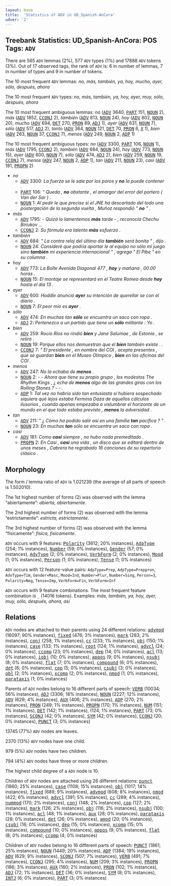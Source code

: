 ```yaml
---
layout: base
title:  'Statistics of ADV in UD_Spanish-AnCora'
udver: '2'
---
```


## Treebank Statistics: UD_Spanish-AnCora: POS Tags: `ADV`

There are 565 `ADV` lemmas (2%), 577 `ADV` types (1%) and 17888 `ADV` tokens (3%).
Out of 17 observed tags, the rank of `ADV` is: 6 in number of lemmas, 7 in number of types and 9 in number of tokens.

The 10 most frequent `ADV` lemmas: <em>no, más, también, ya, hoy, mucho, ayer, sólo, después, ahora</em>

The 10 most frequent `ADV` types:  <em>no, más, también, ya, hoy, ayer, muy, sólo, después, ahora</em>

The 10 most frequent ambiguous lemmas: <em>no</em> (<tt><a href="es_ancora-pos-ADV.html">ADV</a></tt> 3640, <tt><a href="es_ancora-pos-PART.html">PART</a></tt> 151, <tt><a href="es_ancora-pos-NOUN.html">NOUN</a></tt> 2), <em>más</em> (<tt><a href="es_ancora-pos-ADV.html">ADV</a></tt> 1852, <tt><a href="es_ancora-pos-CCONJ.html">CCONJ</a></tt> 2), <em>también</em> (<tt><a href="es_ancora-pos-ADV.html">ADV</a></tt> 813, <tt><a href="es_ancora-pos-NOUN.html">NOUN</a></tt> 24), <em>hoy</em> (<tt><a href="es_ancora-pos-ADV.html">ADV</a></tt> 802, <tt><a href="es_ancora-pos-NOUN.html">NOUN</a></tt> 20), <em>mucho</em> (<tt><a href="es_ancora-pos-ADV.html">ADV</a></tt> 694, <tt><a href="es_ancora-pos-DET.html">DET</a></tt> 270, <tt><a href="es_ancora-pos-PRON.html">PRON</a></tt> 89, <tt><a href="es_ancora-pos-ADJ.html">ADJ</a></tt> 1), <em>ayer</em> (<tt><a href="es_ancora-pos-ADV.html">ADV</a></tt> 631, <tt><a href="es_ancora-pos-NOUN.html">NOUN</a></tt> 7), <em>sólo</em> (<tt><a href="es_ancora-pos-ADV.html">ADV</a></tt> 517, <tt><a href="es_ancora-pos-ADJ.html">ADJ</a></tt> 2), <em>tanto</em> (<tt><a href="es_ancora-pos-ADV.html">ADV</a></tt> 364, <tt><a href="es_ancora-pos-NOUN.html">NOUN</a></tt> 121, <tt><a href="es_ancora-pos-DET.html">DET</a></tt> 70, <tt><a href="es_ancora-pos-PRON.html">PRON</a></tt> 6, <tt><a href="es_ancora-pos-X.html">X</a></tt> 1), <em>bien</em> (<tt><a href="es_ancora-pos-ADV.html">ADV</a></tt> 263, <tt><a href="es_ancora-pos-NOUN.html">NOUN</a></tt> 37, <tt><a href="es_ancora-pos-CCONJ.html">CCONJ</a></tt> 7), <em>menos</em> (<tt><a href="es_ancora-pos-ADV.html">ADV</a></tt> 249, <tt><a href="es_ancora-pos-NOUN.html">NOUN</a></tt> 2, <tt><a href="es_ancora-pos-ADP.html">ADP</a></tt> 1)

The 10 most frequent ambiguous types:  <em>no</em> (<tt><a href="es_ancora-pos-ADV.html">ADV</a></tt> 3300, <tt><a href="es_ancora-pos-PART.html">PART</a></tt> 106, <tt><a href="es_ancora-pos-NOUN.html">NOUN</a></tt> 1), <em>más</em> (<tt><a href="es_ancora-pos-ADV.html">ADV</a></tt> 1795, <tt><a href="es_ancora-pos-CCONJ.html">CCONJ</a></tt> 2), <em>también</em> (<tt><a href="es_ancora-pos-ADV.html">ADV</a></tt> 684, <tt><a href="es_ancora-pos-NOUN.html">NOUN</a></tt> 24), <em>hoy</em> (<tt><a href="es_ancora-pos-ADV.html">ADV</a></tt> 773, <tt><a href="es_ancora-pos-NOUN.html">NOUN</a></tt> 15), <em>ayer</em> (<tt><a href="es_ancora-pos-ADV.html">ADV</a></tt> 600, <tt><a href="es_ancora-pos-NOUN.html">NOUN</a></tt> 7), <em>sólo</em> (<tt><a href="es_ancora-pos-ADV.html">ADV</a></tt> 474, <tt><a href="es_ancora-pos-ADJ.html">ADJ</a></tt> 2), <em>bien</em> (<tt><a href="es_ancora-pos-ADV.html">ADV</a></tt> 259, <tt><a href="es_ancora-pos-NOUN.html">NOUN</a></tt> 19, <tt><a href="es_ancora-pos-CCONJ.html">CCONJ</a></tt> 7), <em>menos</em> (<tt><a href="es_ancora-pos-ADV.html">ADV</a></tt> 247, <tt><a href="es_ancora-pos-NOUN.html">NOUN</a></tt> 2, <tt><a href="es_ancora-pos-ADP.html">ADP</a></tt> 1), <em>tan</em> (<tt><a href="es_ancora-pos-ADV.html">ADV</a></tt> 211, <tt><a href="es_ancora-pos-NOUN.html">NOUN</a></tt> 23), <em>casi</em> (<tt><a href="es_ancora-pos-ADV.html">ADV</a></tt> 181, <tt><a href="es_ancora-pos-PROPN.html">PROPN</a></tt> 2)


* <em>no</em>
  * <tt><a href="es_ancora-pos-ADV.html">ADV</a></tt> 3300: <em>La fuerza se le sale por los poros y <b>no</b> la puede contener .</em>
  * <tt><a href="es_ancora-pos-PART.html">PART</a></tt> 106: <em>" Queda , <b>no</b> obstante , el amargor del error del portero ( Van der Sar ) .</em>
  * <tt><a href="es_ancora-pos-NOUN.html">NOUN</a></tt> 1: <em>Al pedir le que precise si el JNE ha descartado del todo una postergación de la segunda vuelta , Muñoz respondió " <b>no</b> " .</em>
* <em>más</em>
  * <tt><a href="es_ancora-pos-ADV.html">ADV</a></tt> 1795: <em>- Quizá lo lamentemos <b>más</b> tarde - , reconocía Chechu Biriukov ...</em>
  * <tt><a href="es_ancora-pos-CCONJ.html">CCONJ</a></tt> 2: <em>Su fórmula era talento <b>más</b> esfuerzo .</em>
* <em>también</em>
  * <tt><a href="es_ancora-pos-ADV.html">ADV</a></tt> 684: <em>" La contra reloj del último día <b>también</b> será bonita " , dijo .</em>
  * <tt><a href="es_ancora-pos-NOUN.html">NOUN</a></tt> 24: <em>Consideré que podría aportar le al equipo no sólo mi juego sino <b>también</b> mi experiencia internacional " , agrega " El Pibe " en su columna .</em>
* <em>hoy</em>
  * <tt><a href="es_ancora-pos-ADV.html">ADV</a></tt> 773: <em>La Boîte Avenida Diagonal 477 , <b>hoy</b> y mañana , 00.00 horas .</em>
  * <tt><a href="es_ancora-pos-NOUN.html">NOUN</a></tt> 15: <em>El montaje se representará en el Teatre Romea desde <b>hoy</b> hasta el día 13 .</em>
* <em>ayer</em>
  * <tt><a href="es_ancora-pos-ADV.html">ADV</a></tt> 600: <em>Hoddle anunció <b>ayer</b> su intención de querellar se con el diario .</em>
  * <tt><a href="es_ancora-pos-NOUN.html">NOUN</a></tt> 7: <em>El peor mío es <b>ayer</b> .</em>
* <em>sólo</em>
  * <tt><a href="es_ancora-pos-ADV.html">ADV</a></tt> 474: <em>En muchas tan <b>sólo</b> se encuentra un saco con ropa .</em>
  * <tt><a href="es_ancora-pos-ADJ.html">ADJ</a></tt> 2: <em>Pertenezco a un partido que tiene un <b>sólo</b> militante : Yo .</em>
* <em>bien</em>
  * <tt><a href="es_ancora-pos-ADV.html">ADV</a></tt> 259: <em>Rocío Ríos no rindió <b>bien</b> y Jane Salumae , de Estonia , se retiró .</em>
  * <tt><a href="es_ancora-pos-NOUN.html">NOUN</a></tt> 19: <em>Porque ellos nos demuestran que el <b>bien</b> también existe . .</em>
  * <tt><a href="es_ancora-pos-CCONJ.html">CCONJ</a></tt> 7: <em>" El presidente , en nombre del COI , acepta presentes , que se guardan <b>bien</b> en el Museo Olímpico , <b>bien</b> en las oficinas del COI .</em>
* <em>menos</em>
  * <tt><a href="es_ancora-pos-ADV.html">ADV</a></tt> 247: <em>No la echaba de <b>menos</b> .</em>
  * <tt><a href="es_ancora-pos-NOUN.html">NOUN</a></tt> 2: <em>- - Ahora que tiene su propio grupo , los modestos The Rhythm Kings , ¿ echa de <b>menos</b> algo de las grandes giras con los Rolling Stones ? - - .</em>
  * <tt><a href="es_ancora-pos-ADP.html">ADP</a></tt> 1: <em>Tal vez no habría sido tan entusiasta si hubiera sospechado siquiera qué lejos estaba Fermina Daza de aquellos cálculos ilusorios , cuando apenas empezaba a vislumbrar el horizonte de un mundo en el que todo estaba previsto , <b>menos</b> la adversidad .</em>
* <em>tan</em>
  * <tt><a href="es_ancora-pos-ADV.html">ADV</a></tt> 211: <em>" ¿ Cómo ha podido salir así en una familia <b>tan</b> pacífica ? " .</em>
  * <tt><a href="es_ancora-pos-NOUN.html">NOUN</a></tt> 23: <em>En muchas <b>tan</b> sólo se encuentra un saco con ropa .</em>
* <em>casi</em>
  * <tt><a href="es_ancora-pos-ADV.html">ADV</a></tt> 181: <em>Como <b>casi</b> siempre , no hubo nada premeditado .</em>
  * <tt><a href="es_ancora-pos-PROPN.html">PROPN</a></tt> 2: <em>En Casi , <b>casi</b> una vida , un disco que se editará dentro de unos meses , Cabrera ha regrabado 16 canciones de su repertorio clásico .</em>

## Morphology

The form / lemma ratio of `ADV` is 1.021239 (the average of all parts of speech is 1.502010).

The 1st highest number of forms (2) was observed with the lemma “abiertamente”: <em>abierta, abiertamente</em>.

The 2nd highest number of forms (2) was observed with the lemma “estrictamente”: <em>estricta, estrictamente</em>.

The 3rd highest number of forms (2) was observed with the lemma “físicamente”: <em>física, físicamente</em>.

`ADV` occurs with 9 features: <tt><a href="es_ancora-feat-Polarity.html">Polarity</a></tt> (3612; 20% instances), <tt><a href="es_ancora-feat-AdpType.html">AdpType</a></tt> (254; 1% instances), <tt><a href="es_ancora-feat-Number.html">Number</a></tt> (59; 0% instances), <tt><a href="es_ancora-feat-Gender.html">Gender</a></tt> (57; 0% instances), <tt><a href="es_ancora-feat-AdvType.html">AdvType</a></tt> (2; 0% instances), <tt><a href="es_ancora-feat-VerbForm.html">VerbForm</a></tt> (2; 0% instances), <tt><a href="es_ancora-feat-Mood.html">Mood</a></tt> (1; 0% instances), <tt><a href="es_ancora-feat-Person.html">Person</a></tt> (1; 0% instances), <tt><a href="es_ancora-feat-Tense.html">Tense</a></tt> (1; 0% instances)

`ADV` occurs with 12 feature-value pairs: `AdpType=Prep`, `AdpType=Preppron`, `AdvType=Tim`, `Gender=Masc`, `Mood=Ind`, `Number=Plur`, `Number=Sing`, `Person=3`, `Polarity=Neg`, `Tense=Imp`, `VerbForm=Fin`, `VerbForm=Inf`

`ADV` occurs with 9 feature combinations.
The most frequent feature combination is `_` (14016 tokens).
Examples: <em>más, también, ya, hoy, ayer, muy, sólo, después, ahora, así</em>


## Relations

`ADV` nodes are attached to their parents using 24 different relations: <tt><a href="es_ancora-dep-advmod.html">advmod</a></tt> (16097; 90% instances), <tt><a href="es_ancora-dep-fixed.html">fixed</a></tt> (476; 3% instances), <tt><a href="es_ancora-dep-mark.html">mark</a></tt> (283; 2% instances), <tt><a href="es_ancora-dep-conj.html">conj</a></tt> (258; 1% instances), <tt><a href="es_ancora-dep-cc.html">cc</a></tt> (233; 1% instances), <tt><a href="es_ancora-dep-obj.html">obj</a></tt> (150; 1% instances), <tt><a href="es_ancora-dep-case.html">case</a></tt> (133; 1% instances), <tt><a href="es_ancora-dep-root.html">root</a></tt> (124; 1% instances), <tt><a href="es_ancora-dep-advcl.html">advcl</a></tt> (24; 0% instances), <tt><a href="es_ancora-dep-ccomp.html">ccomp</a></tt> (23; 0% instances), <tt><a href="es_ancora-dep-dep.html">dep</a></tt> (14; 0% instances), <tt><a href="es_ancora-dep-acl.html">acl</a></tt> (13; 0% instances), <tt><a href="es_ancora-dep-iobj.html">iobj</a></tt> (10; 0% instances), <tt><a href="es_ancora-dep-appos.html">appos</a></tt> (9; 0% instances), <tt><a href="es_ancora-dep-nsubj.html">nsubj</a></tt> (8; 0% instances), <tt><a href="es_ancora-dep-flat.html">flat</a></tt> (7; 0% instances), <tt><a href="es_ancora-dep-compound.html">compound</a></tt> (6; 0% instances), <tt><a href="es_ancora-dep-det.html">det</a></tt> (6; 0% instances), <tt><a href="es_ancora-dep-cop.html">cop</a></tt> (5; 0% instances), <tt><a href="es_ancora-dep-csubj.html">csubj</a></tt> (3; 0% instances), <tt><a href="es_ancora-dep-obl.html">obl</a></tt> (2; 0% instances), <tt><a href="es_ancora-dep-xcomp.html">xcomp</a></tt> (2; 0% instances), <tt><a href="es_ancora-dep-nmod.html">nmod</a></tt> (1; 0% instances), <tt><a href="es_ancora-dep-parataxis.html">parataxis</a></tt> (1; 0% instances)

Parents of `ADV` nodes belong to 16 different parts of speech: <tt><a href="es_ancora-pos-VERB.html">VERB</a></tt> (10034; 56% instances), <tt><a href="es_ancora-pos-ADJ.html">ADJ</a></tt> (3306; 18% instances), <tt><a href="es_ancora-pos-NOUN.html">NOUN</a></tt> (2227; 12% instances), <tt><a href="es_ancora-pos-ADV.html">ADV</a></tt> (629; 4% instances), <tt><a href="es_ancora-pos-AUX.html">AUX</a></tt> (406; 2% instances), <tt><a href="es_ancora-pos-ADP.html">ADP</a></tt> (270; 2% instances), <tt><a href="es_ancora-pos-PRON.html">PRON</a></tt> (249; 1% instances), <tt><a href="es_ancora-pos-PROPN.html">PROPN</a></tt> (170; 1% instances), <tt><a href="es_ancora-pos-NUM.html">NUM</a></tt> (151; 1% instances), <tt><a href="es_ancora-pos-DET.html">DET</a></tt> (142; 1% instances),  (124; 1% instances), <tt><a href="es_ancora-pos-PART.html">PART</a></tt> (73; 0% instances), <tt><a href="es_ancora-pos-SCONJ.html">SCONJ</a></tt> (42; 0% instances), <tt><a href="es_ancora-pos-SYM.html">SYM</a></tt> (42; 0% instances), <tt><a href="es_ancora-pos-CCONJ.html">CCONJ</a></tt> (20; 0% instances), <tt><a href="es_ancora-pos-PUNCT.html">PUNCT</a></tt> (3; 0% instances)

13745 (77%) `ADV` nodes are leaves.

2370 (13%) `ADV` nodes have one child.

979 (5%) `ADV` nodes have two children.

794 (4%) `ADV` nodes have three or more children.

The highest child degree of a `ADV` node is 10.

Children of `ADV` nodes are attached using 26 different relations: <tt><a href="es_ancora-dep-punct.html">punct</a></tt> (1860; 25% instances), <tt><a href="es_ancora-dep-case.html">case</a></tt> (1108; 15% instances), <tt><a href="es_ancora-dep-obl.html">obl</a></tt> (1017; 14% instances), <tt><a href="es_ancora-dep-fixed.html">fixed</a></tt> (689; 9% instances), <tt><a href="es_ancora-dep-advmod.html">advmod</a></tt> (608; 8% instances), <tt><a href="es_ancora-dep-nmod.html">nmod</a></tt> (422; 6% instances), <tt><a href="es_ancora-dep-advcl.html">advcl</a></tt> (391; 5% instances), <tt><a href="es_ancora-dep-cc.html">cc</a></tt> (289; 4% instances), <tt><a href="es_ancora-dep-nummod.html">nummod</a></tt> (170; 2% instances), <tt><a href="es_ancora-dep-conj.html">conj</a></tt> (148; 2% instances), <tt><a href="es_ancora-dep-cop.html">cop</a></tt> (127; 2% instances), <tt><a href="es_ancora-dep-mark.html">mark</a></tt> (126; 2% instances), <tt><a href="es_ancora-dep-obj.html">obj</a></tt> (116; 2% instances), <tt><a href="es_ancora-dep-nsubj.html">nsubj</a></tt> (100; 1% instances), <tt><a href="es_ancora-dep-acl.html">acl</a></tt> (48; 1% instances), <tt><a href="es_ancora-dep-aux.html">aux</a></tt> (28; 0% instances), <tt><a href="es_ancora-dep-parataxis.html">parataxis</a></tt> (28; 0% instances), <tt><a href="es_ancora-dep-det.html">det</a></tt> (26; 0% instances), <tt><a href="es_ancora-dep-amod.html">amod</a></tt> (20; 0% instances), <tt><a href="es_ancora-dep-csubj.html">csubj</a></tt> (16; 0% instances), <tt><a href="es_ancora-dep-dep.html">dep</a></tt> (15; 0% instances), <tt><a href="es_ancora-dep-xcomp.html">xcomp</a></tt> (15; 0% instances), <tt><a href="es_ancora-dep-compound.html">compound</a></tt> (10; 0% instances), <tt><a href="es_ancora-dep-appos.html">appos</a></tt> (9; 0% instances), <tt><a href="es_ancora-dep-flat.html">flat</a></tt> (8; 0% instances), <tt><a href="es_ancora-dep-ccomp.html">ccomp</a></tt> (4; 0% instances)

Children of `ADV` nodes belong to 16 different parts of speech: <tt><a href="es_ancora-pos-PUNCT.html">PUNCT</a></tt> (1861; 25% instances), <tt><a href="es_ancora-pos-NOUN.html">NOUN</a></tt> (1449; 20% instances), <tt><a href="es_ancora-pos-ADP.html">ADP</a></tt> (1384; 19% instances), <tt><a href="es_ancora-pos-ADV.html">ADV</a></tt> (629; 9% instances), <tt><a href="es_ancora-pos-SCONJ.html">SCONJ</a></tt> (507; 7% instances), <tt><a href="es_ancora-pos-VERB.html">VERB</a></tt> (491; 7% instances), <tt><a href="es_ancora-pos-CCONJ.html">CCONJ</a></tt> (295; 4% instances), <tt><a href="es_ancora-pos-NUM.html">NUM</a></tt> (209; 3% instances), <tt><a href="es_ancora-pos-PROPN.html">PROPN</a></tt> (186; 3% instances), <tt><a href="es_ancora-pos-AUX.html">AUX</a></tt> (160; 2% instances), <tt><a href="es_ancora-pos-PRON.html">PRON</a></tt> (102; 1% instances), <tt><a href="es_ancora-pos-ADJ.html">ADJ</a></tt> (72; 1% instances), <tt><a href="es_ancora-pos-DET.html">DET</a></tt> (36; 0% instances), <tt><a href="es_ancora-pos-SYM.html">SYM</a></tt> (8; 0% instances), <tt><a href="es_ancora-pos-INTJ.html">INTJ</a></tt> (6; 0% instances), <tt><a href="es_ancora-pos-PART.html">PART</a></tt> (3; 0% instances)

